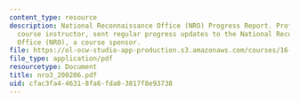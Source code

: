 ```yaml
---
content_type: resource
description: National Reconnaissance Office (NRO) Progress Report. Prof. Miller, a
  course instructor, sent regular progress updates to the National Reconnaissance
  Office (NRO), a course sponsor.
file: https://ol-ocw-studio-app-production.s3.amazonaws.com/courses/16-83x-space-systems-engineering-spring-2002-spring-2003/cfac3fa446318fa6fda03817f8e93738_nro3_200206.pdf
file_type: application/pdf
resourcetype: Document
title: nro3_200206.pdf
uid: cfac3fa4-4631-8fa6-fda0-3817f8e93738
---
```


